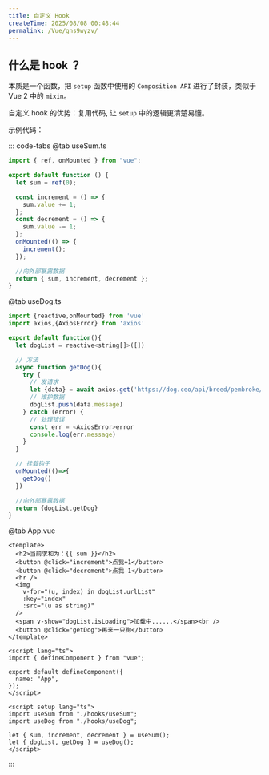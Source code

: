 ```yaml
---
title: 自定义 Hook
createTime: 2025/08/08 00:48:44
permalink: /Vue/gns9wyzv/
---
```


## 什么是 hook ？

本质是一个函数，把 `setup` 函数中使用的 `Composition API` 进行了封装，类似于 Vue 2 中的 `mixin`。

自定义 hook 的优势：复用代码, 让 `setup` 中的逻辑更清楚易懂。

示例代码：

::: code-tabs
@tab useSum.ts

```js :collapsed-lines=10
import { ref, onMounted } from "vue";

export default function () {
  let sum = ref(0);

  const increment = () => {
    sum.value += 1;
  };
  const decrement = () => {
    sum.value -= 1;
  };
  onMounted(() => {
    increment();
  });

  //向外部暴露数据
  return { sum, increment, decrement };
}
```

@tab useDog.ts
 
```js :collapsed-lines=10
import {reactive,onMounted} from 'vue'
import axios,{AxiosError} from 'axios'

export default function(){
  let dogList = reactive<string[]>([])

  // 方法
  async function getDog(){
    try {
      // 发请求
      let {data} = await axios.get('https://dog.ceo/api/breed/pembroke/images/random')
      // 维护数据
      dogList.push(data.message)
    } catch (error) {
      // 处理错误
      const err = <AxiosError>error
      console.log(err.message)
    }
  }

  // 挂载钩子
  onMounted(()=>{
    getDog()
  })

  //向外部暴露数据
  return {dogList,getDog}
}
```

@tab App.vue

```vue :collapsed-lines=10
<template>
  <h2>当前求和为：{{ sum }}</h2>
  <button @click="increment">点我+1</button>
  <button @click="decrement">点我-1</button>
  <hr />
  <img
    v-for="(u, index) in dogList.urlList"
    :key="index"
    :src="(u as string)"
  />
  <span v-show="dogList.isLoading">加载中......</span><br />
  <button @click="getDog">再来一只狗</button>
</template>

<script lang="ts">
import { defineComponent } from "vue";

export default defineComponent({
  name: "App",
});
</script>

<script setup lang="ts">
import useSum from "./hooks/useSum";
import useDog from "./hooks/useDog";

let { sum, increment, decrement } = useSum();
let { dogList, getDog } = useDog();
</script>
```

:::
